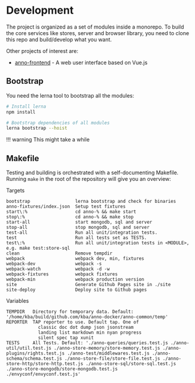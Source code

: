 # Development

The project is organized as a set of modules inside a monorepo. To build the
core services like stores, server and browser library, you need to clone this
repo and build/develop what you want.

Other projects of interest are:

* [anno-frontend](https://github.com/kba/anno-frontend) - A web user interface based on Vue.js

## Bootstrap

You need the lerna tool to bootstrap all the modules:

```sh
# Install lerna
npm install

# Bootstrap dependencies of all modules
lerna bootstrap --hoist
```

!!! warning
    This might take a while

## Makefile

Testing and building is orchestrated with a self-documenting Makefile. Running `make` in the root of the repository will give you an overview:

<!-- BEGIN-EVAL make help -->

  Targets

    bootstrap                 lerna bootstrap and check for binaries
    anno-fixtures/index.json  Setup test fixtures
    start\:%                  cd anno-% && make start
    stop\:%                   cd anno-% && make stop
    start-all                 start mongodb, sql and server
    stop-all                  stop mongodb, sql and server
    test-all                  Run all unit/integration tests.
    test                      Run all tests set as TESTS.
    test\:%                   Run all unit/integration tests in <MODULE>, e.g. make test:store-sql
    clean                     Remove tempdir
    webpack                   webpack dev, min, fixtures
    webpack-dev               webpack -s
    webpack-watch             webpack -d -w
    webpack-fixtures          webpack fixtures
    webpack-min               webpack production version
    site                      Generate Github Pages site in ./site
    site-deploy               Deploy site to Github pages

  Variables

    TEMPDIR   Directory for temporary data. Default: '/home/kba/build/github.com/kba/anno-docker/anno-common/temp'
    REPORTER  TAP reporter to use. Default tap. One of
                classic doc dot dump json jsonstream
                landing list markdown min nyan progress  
                silent spec tap xunit 
    TESTS     All Tests. Default: './anno-queries/queries.test.js ./anno-util/util.test.js ./anno-store-memory/store-memory.test.js ./anno-plugins/rights.test.js ./anno-test/middlewares.test.js ./anno-schema/schema.test.js ./anno-store-file/store-file.test.js ./anno-store-http/store-http.test.js ./anno-store-sql/store-sql.test.js ./anno-store-mongodb/store-mongodb.test.js ./envyconf/envyconf.test.js'

<!-- END-EVAL -->
